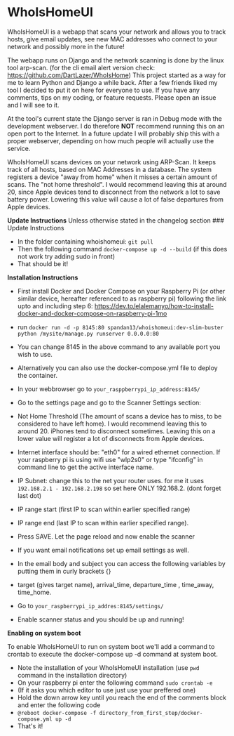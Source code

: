 # WhoIsHomeUI

WhoIsHomeUI is a webapp that scans your network and allows you to track hosts, give email updates, see new MAC addresses who connect to your network and possibly more in the future!

The webapp runs on Django and the network scanning is done by the linux tool arp-scan. (for the cli email alert version check: https://github.com/DartLazer/WhoIsHome)
This project started as a way for me to learn Python and Django a while back. After a few friends liked my tool I decided to put it on here for everyone to use. If you have any comments, tips on my coding, or feature requests. Please open an issue and I will see to it.

At the tool's current state the Django server is ran in Debug mode with the development webserver. I do therefore ****NOT**** recommend running this on an open port to the Internet. In a future update I will probably ship this with a proper webserver, depending on how much people will actually use the service.

WhoIsHomeUI scans devices on your network using ARP-Scan. It keeps track of all hosts, based on MAC Addresses in a database.
The system registers a device "away from home" when it misses a certain amount of scans. The "not home threshold". I would recommend leaving this at around 20, since Apple devices tend to disconnect from the network a lot to save battery power. Lowering this value will cause a lot of false departures from Apple devices.

****Update Instructions****
Unless otherwise stated in the changelog section ### Update Instructions
 - In the folder containing whoishomeui: `git pull`
 - Then the following command `docker-compose up -d --build` (if this does not work try adding sudo in front)
 - That should be it!


****Installation Instructions****
  - First install Docker and Docker Compose on your Raspberry Pi (or other similar device, hereafter referenced to as raspberry pi) following the link upto and including step 6:
https://dev.to/elalemanyo/how-to-install-docker-and-docker-compose-on-raspberry-pi-1mo
  - run ```docker run -d -p 8145:80 spandan13/whoishomeui:dev-slim-buster python /mysite/manage.py runserver 0.0.0.0:80```
  - You can change 8145 in the above command to any available port you wish to use.
  - Alternatively you can also use the docker-compose.yml file to deploy the container.
  - In your webbrowser go to `your_rasppberrypi_ip_address:8145/`
  - Go to the settings page and go to the Scanner Settings section:
  - Not Home Threshold (The amount of scans a device has to miss, to be considered to have left home). I would recommend leaving this to around 20. iPhones tend to disconnect sometimes. Leaving this on a lower value will register a lot of disconnects from Apple devices.
  - Internet interface should be: "eth0" for a wired ethernet connection. If your raspberry pi is using wifi use "wlp2s0" or type "ifconfig" in command line to get the active interface name.
  - IP Subnet: change this to the net your router uses. for me it uses `192.168.2.1 - 192.168.2.198` so set here ONLY 192.168.2. (dont forget last dot)
  - IP range start (first IP to scan within earlier specified range)
  - IP range end (last IP to scan within earlier specified range).
  - Press SAVE. Let the page reload and now enable the scanner
  - If you want email notifications set up email settings as well.
  - In the email body and subject you can access the following variables by putting them in curly brackets {}
  - target (gives target name), arrival_time, departure_time , time_away, time_home.

  - Go to `your_raspberrypi_ip_addres:8145/settings/`

  - Enable scanner status and you should be up and running!

****Enabling on system boot****

To enable WhoIsHomeUI to run on system boot we'll add a command to crontab to execute the docker-compose up -d command at system boot.

- Note the installation of your WhoIsHomeUI installation (use `pwd` command in the installation directory)
- On your raspberry pi enter the following command `sudo crontab -e`
- (If it asks you which editor to use just use your preffered one)
- Hold the down arrow key until you reach the end of the comments block and enter the following code
- `@reboot docker-compose -f directory_from_first_step/docker-compose.yml up -d`
- That's it!


